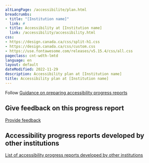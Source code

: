 ```yaml
---
altLangPage: /accessibilite/plan.html
breadcrumbs:
- title: "[Institution name]"
  link: #
- title: Accessibility at [Institution name]
  link: /accessibility/accessibility.html
css:
- https://design.canada.ca/css/split-h1.css
- https://design.canada.ca/css/custom.css
- https://use.fontawesome.com/releases/v5.15.4/css/all.css
pageclass: cnt-wdth-lmtd
language: en
layout: default
dateModified: 2022-11-29
description: Accessibility plan at [Institution name]
title: Accessibility plan at [Institution name]
---
```


Follow [Guidance on preparing accessibility progress reports](https://www.canada.ca/en/employment-social-development/programs/accessible-canada-regulations-guidance/progress-reports/preparing.html)

## Give feedback on this progress report

[Provide feedback](#)

## Accessibility progress reports developed by other institutions

[List of accessibility progress reports developed by other institutions](https://search.open.canada.ca/opendata/?collection=accessibiliy_plans&page=1&sort=metadata_modified+desc)
